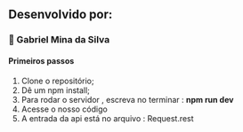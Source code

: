 ## Desenvolvido por: 
### :construction_worker: Gabriel Mina da Silva

#### Primeiros passos

1. Clone o repositório;
2. Dê um  npm install;
3. Para rodar o servidor , escreva no terminar : <b>npm run dev</b>
4. Acesse o nosso código
5. A entrada da api está no arquivo : Request.rest